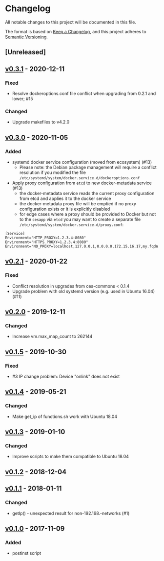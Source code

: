 # Changelog

All notable changes to this project will be documented in this file.

The format is based on [Keep a Changelog](https://keepachangelog.com/en/1.0.0/),
and this project adheres to [Semantic Versioning](https://semver.org/spec/v2.0.0.html).

## [Unreleased]

## [v0.3.1](https://github.com/cloudogu/ces-commons/releases/tag/v0.3.1) - 2020-12-11
### Fixed
- Resolve dockeroptions.conf file conflict when upgrading from 0.2.1 and lower; #15

### Changed
- Upgrade makefiles to v4.2.0

## [v0.3.0](https://github.com/cloudogu/ces-commons/releases/tag/v0.3.0) - 2020-11-05
### Added
* systemd docker service configuration (moved from ecosystem) (#13)
    * Please note: the Debian package management will require a conflict resolution if you modified the file `/etc/systemd/system/docker.service.d/dockeroptions.conf`
* Apply proxy configuration from `etcd` to new docker-metadata service (#13)
    * the docker-metadata service reads the current proxy configuration from etcd and applies it to the docker service 
    * the docker-metadata proxy file will be emptied if no proxy configuration exists or it is explicitly disabled
    * for edge cases where a proxy should be provided to Docker but not to the `cesapp` via `etcd` you may want to create a separate file `/etc/systemd/system/docker.service.d/proxy.conf`:

```
[Service]
Environment="HTTP_PROXY=1.2.3.4:8080"
Environment="HTTPS_PROXY=1.2.3.4:8080"
Environment="NO_PROXY=localhost,127.0.0.1,0.0.0.0,172.15.16.17,my.fqdn.or.external.ingress.domain.net"
```


## [v0.2.1](https://github.com/cloudogu/ces-commons/releases/tag/v0.2.1) - 2020-01-22
### Fixed
* Conflict resolution in upgrades from ces-commons < 0.1.4
* Upgrade problem with old systemd version (e.g. used in Ubuntu 16.04) (#11)

## [v0.2.0](https://github.com/cloudogu/ces-commons/releases/tag/v0.2.0) - 2019-12-11
### Changed
* Increase vm.max_map_count to 262144

## [v0.1.5](https://github.com/cloudogu/ces-commons/releases/tag/v0.1.5) - 2019-10-30
### Fixed
* #3 IP change problem: Device "onlink" does not exist

## [v0.1.4](https://github.com/cloudogu/ces-commons/releases/tag/v0.1.4) - 2019-05-21
### Changed
* Make get_ip of functions.sh work with Ubuntu 18.04

## [v0.1.3](https://github.com/cloudogu/ces-commons/releases/tag/v0.1.3) - 2019-01-10
### Changed
* Improve scripts to make them compatible to Ubuntu 18.04

## [v0.1.2](https://github.com/cloudogu/ces-commons/releases/tag/v0.1.2) - 2018-12-04

## [v0.1.1](https://github.com/cloudogu/ces-commons/releases/tag/v0.1.1) - 2018-01-11
### Changed
* getIp() - unexpected result for non-192.168.-networks (#1)

## [v0.1.0](https://github.com/cloudogu/ces-commons/releases/tag/v0.1.0) - 2017-11-09
### Added
* postinst script
